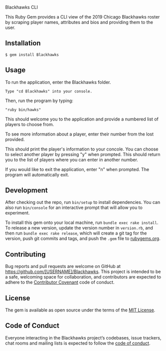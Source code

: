 Blackhawks CLI 

This Ruby Gem provides a CLI view of the 2019 Chicago Blackhawks roster by scraping player names, attributes and bios and providing them to the user.  

## Installation

    $ gem install Blackhawks

## Usage

To run the application, enter the Blackhawks folder.

    Type "cd Blackhawks" into your console.

Then, run the program by typing:

    "ruby bin/hawks"

This should welcome you to the application and provide a numbered list of players to choose from.

To see more information about a player, enter their number from the lost provided.  

This should print the player's information to your concole.  You can choose to select another player by pressing "y" when prompted.  This should return you to the list of players where you can enter in another number.  

If you would like to exit the application, enter "n" when prompted.  The program will automatically exit.  

## Development

After checking out the repo, run `bin/setup` to install dependencies. You can also run `bin/console` for an interactive prompt that will allow you to experiment.

To install this gem onto your local machine, run `bundle exec rake install`. To release a new version, update the version number in `version.rb`, and then run `bundle exec rake release`, which will create a git tag for the version, push git commits and tags, and push the `.gem` file to [rubygems.org](https://rubygems.org).

## Contributing

Bug reports and pull requests are welcome on GitHub at https://github.com/[USERNAME]/Blackhawks. This project is intended to be a safe, welcoming space for collaboration, and contributors are expected to adhere to the [Contributor Covenant](http://contributor-covenant.org) code of conduct.

## License

The gem is available as open source under the terms of the [MIT License](https://opensource.org/licenses/MIT).

## Code of Conduct

Everyone interacting in the Blackhawks project’s codebases, issue trackers, chat rooms and mailing lists is expected to follow the [code of conduct](https://github.com/[USERNAME]/Blackhawks/blob/master/CODE_OF_CONDUCT.md).
